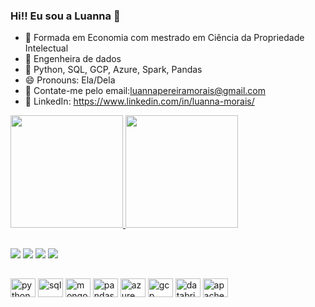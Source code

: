 ### Hi!! Eu sou a Luanna 👋


- 🔭 Formada em Economia com mestrado em Ciência da Propriedade Intelectual
- 🔎 Engenheira de dados
- 🌱 Python, SQL, GCP, Azure, Spark, Pandas
- 😄 Pronouns: Ela/Dela
- 📧 Contate-me pelo email:luannapereiramorais@gmail.com
- 🤝 LinkedIn: https://www.linkedin.com/in/luanna-morais/

<div>
  <a href="https://github.com/luannapm">
  <img height="180em" src="https://github-readme-stats.vercel.app/api?username=luannapm&show_icons=true&theme=merko&include_all_commits=true&count_private=true"/>
  <img height="180em" src="https://github-readme-stats.vercel.app/api/top-langs/?username=luannapm&layout=compact&langs_count=7&theme=merko"/>
</div>

##

<div> 
<a href="https://www.linkedin.com/in/luanna-morais/" target="_blank"><img src="https://img.shields.io/badge/-LinkedIn-%230077B5?style=for-the-badge&logo=linkedin&logoColor=white" target="_blank"></a> 
  <a href="https://discord.gg/Luanna Pereira de Morais#1915" target="_blank"><img src="https://img.shields.io/badge/Discord-7289DA?style=for-the-badge&logo=discord&logoColor=white" target="_blank"></a> 
  <a href = "mailto:luannapereiramorais@gmailcom"><img src="https://img.shields.io/badge/-Gmail-%23333?style=for-the-badge&logo=gmail&logoColor=white" target="_blank"></a>
  <a href="https://instagram.com/luanna_dpereira" target="_blank"><img src="https://img.shields.io/badge/-Instagram-%23E4405F?style=for-the-badge&logo=instagram&logoColor=white" target="_blank"></a>
</div>

  ##
  
 <div> 
<img align="center" alt="python" height="30" width="40" src="https://cdn.jsdelivr.net/gh/devicons/devicon/icons/python/python-original-wordmark.svg"> 
<img align="center" alt="sql" height="30" width="40" src="https://cdn.jsdelivr.net/gh/devicons/devicon/icons/mysql/mysql-original-wordmark.svg"> 
<img align="center" alt="mongo" height="30" width="40" src="https://cdn.jsdelivr.net/gh/devicons/devicon/icons/mongodb/mongodb-original-wordmark.svg"> 
<img align="center" alt="pandas" height="30" width="40" src="https://cdn.jsdelivr.net/gh/devicons/devicon/icons/pandas/pandas-original-wordmark.svg"> 
<img align="center" alt="azure" height="30" width="40" src="https://cdn.jsdelivr.net/gh/devicons/devicon/icons/azure/azure-original.svg"> 
<img align="center" alt="gcp" height="30" width="40" src="https://cdn.jsdelivr.net/gh/devicons/devicon/icons/googlecloud/googlecloud-original.svg"> 
<img align="center" alt="databricks" height="30" width="40" src="https://www.pikpng.com/pngl/m/392-3922727_databricks-is-giving-users-a-set-of-new.png"> 
<img align="center" alt="apache" height="30" width="40" src="https://e7.pngegg.com/pngimages/851/797/png-clipart-apache-spark-apache-hadoop-big-data-scala-apache-http-server-spark-miscellaneous-text-thumbnail.png"> 
</div> 
